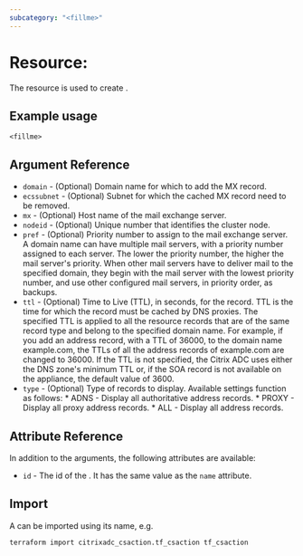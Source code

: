 ```yaml
---
subcategory: "<fillme>"
---
```


# Resource: <fillme>

The <resource> resource is used to create <fillme>.


## Example usage

```hcl
<fillme>
```


## Argument Reference

* `domain` - (Optional) Domain name for which to add the MX record.
* `ecssubnet` - (Optional) Subnet for which the cached MX record need to be removed.
* `mx` - (Optional) Host name of the mail exchange server.
* `nodeid` - (Optional) Unique number that identifies the cluster node.
* `pref` - (Optional) Priority number to assign to the mail exchange server. A domain name can have multiple mail servers, with a priority number assigned to each server. The lower the priority number, the higher the mail server's priority. When other mail servers have to deliver mail to the specified domain, they begin with the mail server with the lowest priority number, and use other configured mail servers, in priority order, as backups.
* `ttl` - (Optional) Time to Live (TTL), in seconds, for the record. TTL is the time for which the record must be cached by DNS proxies. The specified TTL is applied to all the resource records that are of the same record type and belong to the specified domain name. For example, if you add an address record, with a TTL of 36000, to the domain name example.com, the TTLs of all the address records of example.com are changed to 36000. If the TTL is not specified, the Citrix ADC uses either the DNS zone's minimum TTL or, if the SOA record is not available on the appliance, the default value of 3600.
* `type` - (Optional) Type of records to display. Available settings function as follows: * ADNS - Display all authoritative address records. * PROXY - Display all proxy address records. * ALL - Display all address records.


## Attribute Reference

In addition to the arguments, the following attributes are available:

* `id` - The id of the <fillme>. It has the same value as the `name` attribute.


## Import

A <resource> can be imported using its name, e.g.

```shell
terraform import citrixadc_csaction.tf_csaction tf_csaction
```
